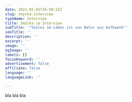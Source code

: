 ```yaml
---
date: 2021-05-02T16:50:53Z
slug: smycka-interview
typeName: Interview
title: Smŷcka im Interview
subTitle: '"Vieles im Leben ist von Natur aus kafkaesk"'
seoTitle: ''
description: ''
excerpt: ''
image: ''
ogImage: ''
labels: []
focusKeyword: ''
advertisement: false
affiliate: false
language: ''
languageLink: ''

---
```

bla bla bla 
